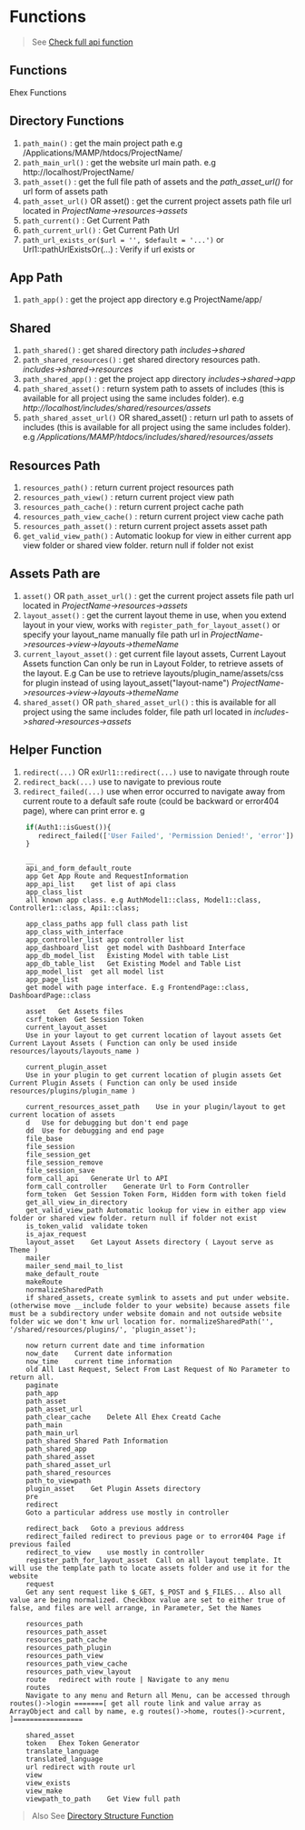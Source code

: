 # Functions
> See [Check full api function](https://ehex.github.io/ehex-docs/api/docs/index.html ':include :type=iframe width=100% height=800px')
          
## Functions
Ehex Functions




## Directory Functions
 1. ```path_main()``` : get the main project path e.g /Applications/MAMP/htdocs/ProjectName/
 1. ```path_main_url()``` : get the website url main path. e.g http://localhost/ProjectName/
 1. ```path_asset()``` : get the full file path of assets and the *path_asset_url()* for url form of assets path
 1. ```path_asset_url()``` OR asset() : get the current project assets path file url located in *ProjectName->resources->assets*
 1. ```path_current()``` : Get Current Path
 1. ```path_current_url()``` : Get Current Path Url
 1. ```path_url_exists_or($url = '', $default = '...')```   or Url1::pathUrlExistsOr(...) : Verify if url exists or 

 ## App Path
 1. ```path_app()``` : get the project app directory e.g ProjectName/app/

 ## Shared
 1. ```path_shared()```           : get shared directory path  *includes->shared*
 1. ```path_shared_resources()``` : get shared directory resources path. *includes->shared->resources*
 1. ```path_shared_app()```       : get the project app directory *includes->shared->app*
 1. ```path_shared_asset()```     : return system path to assets of includes (this is available for all project using the same includes folder). e.g *http://localhost/includes/shared/resources/assets*
 1. ```path_shared_asset_url()``` OR shared_asset() : return url path to assets of includes (this is available for all project using the same includes folder). e.g  */Applications/MAMP/htdocs/includes/shared/resources/assets*

## Resources Path
1. ```resources_path()``` : return  current project resources path
1. ```resources_path_view()``` : return  current project view path
1. ```resources_path_cache()``` : return current project cache path
1. ```resources_path_view_cache()``` : return current project view cache path
1. ```resources_path_asset()```  : return current project assets asset path
1. ```get_valid_view_path()```  : Automatic lookup for view in either current app view folder or shared view folder. return null if folder not exist


 ## Assets Path are
 1. ```asset()``` OR ```path_asset_url()``` : get the current project assets  file path url located in *ProjectName->resources->assets*
 1. ```layout_asset()``` : get the current layout theme in use, when you extend layout in your view, works with ```register_path_for_layout_asset()``` or specify your layout_name manually file path url in *ProjectName->resources->view->layouts->themeName*
 1. ```current_layout_asset()``` : get current file layout assets, Current Layout Assets function Can only be run in Layout Folder, to retrieve assets of the layout. E.g Can be use to retrieve layouts/plugin_name/assets/css for plugin instead of using layout_asset("layout-name") *ProjectName->resources->view->layouts->themeName*
 1. ```shared_asset()``` OR ```path_shared_asset_url()``` : this is available for all project using the same includes folder, file path url located in *includes->shared->resources->assets*
 
 
 
## Helper Function
1. ```redirect(...)``` OR ```exUrl1::redirect(...)``` use to navigate through route
1. ```redirect_back(...)``` use to navigate to previous route
1. ```redirect_failed(...)``` use when error occurred to navigate away from current route to a default safe route (could be backward or error404 page), where can print error 
    e. g
```php
    if(Auth1::isGuest()){
       redirect_failed(['User Failed', 'Permission Denied!', 'error'])
    }
```
    
    
    
```
    __	
    api_and_form_default_route	
    app	Get App Route and RequestInformation
    app_api_list	get list of api class
    app_class_list	
    all known app class. e.g AuthModel1::class, Model1::class, Controller1::class, Api1::class;
    
    app_class_paths	app full class path list
    app_class_with_interface	
    app_controller_list	app controller list
    app_dashboard_list	get model with Dashboard Interface
    app_db_model_list	Existing Model with table List
    app_db_table_list	Get Existing Model and Table List
    app_model_list	get all model list
    app_page_list	
    get model with page interface. E.g FrontendPage::class, DashboardPage::class
    
    asset	Get Assets files
    csrf_token	Get Session Token
    current_layout_asset	
    Use in your layout to get current location of layout assets Get Current Layout Assets ( Function can only be used inside resources/layouts/layouts_name )
    
    current_plugin_asset	
    Use in your plugin to get current location of plugin assets Get Current Plugin Assets ( Function can only be used inside resources/plugins/plugin_name )
    
    current_resources_asset_path	Use in your plugin/layout to get current location of assets
    d	Use for debugging but don't end page
    dd	Use for debugging and end page
    file_base	
    file_session	
    file_session_get	
    file_session_remove	
    file_session_save	
    form_call_api	Generate Url to API
    form_call_controller	Generate Url to Form Controller
    form_token	Get Session Token Form, Hidden form with token field
    get_all_view_in_directory	
    get_valid_view_path	Automatic lookup for view in either app view folder or shared view folder. return null if folder not exist
    is_token_valid	validate token
    is_ajax_request	
    layout_asset	Get Layout Assets directory ( Layout serve as Theme )
    mailer	
    mailer_send_mail_to_list	
    make_default_route	
    makeRoute	
    normalizeSharedPath	
    if shared_assets, create symlink to assets and put under website. (otherwise move __include folder to your website) because assets file must be a subdirectory under website domain and not outside website folder wic we don't knw url location for. normalizeSharedPath('', '/shared/resources/plugins/', 'plugin_asset');
    
    now	return current date and time information
    now_date	Current date information
    now_time	current time information
    old	All Last Request, Select From Last Request of No Parameter to return all.
    paginate	
    path_app	
    path_asset	
    path_asset_url	
    path_clear_cache	Delete All Ehex Creatd Cache
    path_main	
    path_main_url	
    path_shared	Shared Path Information
    path_shared_app	
    path_shared_asset	
    path_shared_asset_url	
    path_shared_resources	
    path_to_viewpath	
    plugin_asset	Get Plugin Assets directory
    pre	
    redirect	
    Goto a particular address use mostly in controller
    
    redirect_back	Goto a previous address
    redirect_failed	redirect to previous page or to error404 Page if previous failed
    redirect_to_view	use mostly in controller
    register_path_for_layout_asset	Call on all layout template. It will use the template path to locate assets folder and use it for the website
    request	
    Get any sent request like $_GET, $_POST and $_FILES... Also all value are being normalized. Checkbox value are set to either true of false, and files are well arrange, in Parameter, Set the Names
    
    resources_path	
    resources_path_asset	
    resources_path_cache	
    resources_path_plugin	
    resources_path_view	
    resources_path_view_cache	
    resources_path_view_layout	
    route	redirect with route | Navigate to any menu
    routes	
    Navigate to any menu and Return all Menu, can be accessed through routes()->login =======[ get all route link and value array as ArrayObject and call by name, e.g routes()->home, routes()->current, ]=================
    
    shared_asset	
    token	Ehex Token Generator
    translate_language	
    translated_language	
    url	redirect with route url
    view	
    view_exists	
    view_make	
    viewpath_to_path	Get View full path
```
    


> Also See [Directory Structure Function](https://ehex.github.io/ehex-docs/Directory%20Structure%20and%20Function.md ':include')
